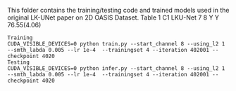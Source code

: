 This folder contains the training/testing code and trained models used in the original LK-UNet paper on 2D OASIS Dataset.
Table 1 C1 LKU-Net 7 8 Y Y 76.55(4.06)


```
Training
CUDA_VISIBLE_DEVICES=0 python train.py --start_channel 8 --using_l2 1 --smth_labda 0.005 --lr 1e-4  --trainingset 4 --iteration 402001 --checkpoint 4020
Testing
CUDA_VISIBLE_DEVICES=0 python infer.py --start_channel 8 --using_l2 1 --smth_labda 0.005 --lr 1e-4  --trainingset 4 --iteration 402001 --checkpoint 4020
```
